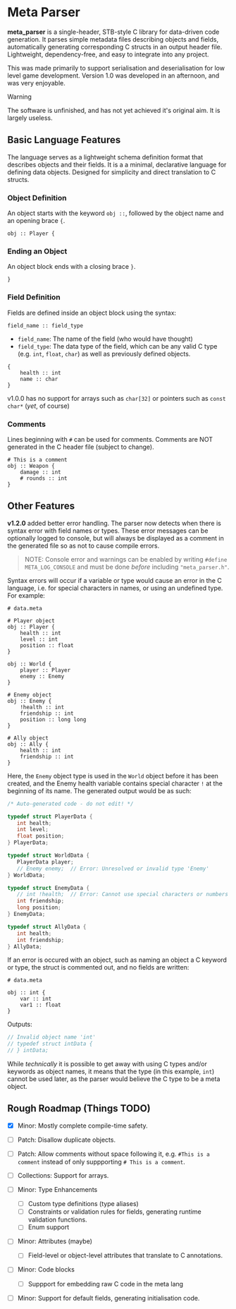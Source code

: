 # Meta Parser
**meta_parser** is a single-header, STB-style C library for data-driven code generation. It parses simple metadata files describing objects and fields, automatically generating corresponding C structs in an output header file. Lightweight, dependency-free, and easy to integrate into any project.

This was made primarily to support serialisation and deserialisation for low level game development. Version 1.0 was developed in an afternoon, and was very enjoyable.

> [!WARNING]
> The software is unfinished, and has not yet achieved it's original aim. It is largely useless.

## Basic Language Features
The language serves as a lightweight schema definition format that describes objects and their fields. It is a a minimal, declarative language for defining data objects. Designed for simplicity and direct translation to C structs.

### Object Definition
An object starts with the keyword `obj ::`, followed by the object name and an opening brace `{`.
```
obj :: Player {
```

### Ending an Object
An object block ends with a closing brace `}`.
```
}
```

### Field Definition
Fields are defined inside an object block using the syntax:
```
field_name :: field_type
```
* `field_name`: The name of the field (who would have thought)
* `field_type`: The data type of the field, which can be any valid C type (e.g. `int`, `float`, `char`) as well as previously defined objects.
<!-- EOL -->
```
{
    health :: int
    name :: char
}
```
v1.0.0 has no support for arrays such as `char[32]` or pointers such as `const char*` (*yet*, of course)

### Comments
Lines beginning with `#` can be used for comments. Comments are NOT generated in the C header file (subject to change).
```
# This is a comment
obj :: Weapon {
    damage :: int
    # rounds :: int
}
```

## Other Features
**v1.2.0** added better error handling. The parser now detects when there is syntax error with field names or types. These error messages can be optionally logged to console, but will always be displayed as a comment in the generated file so as not to cause compile errors. 

> NOTE: Console error and warnings can be enabled by writing `#define META_LOG_CONSOLE` and must be done *before* including `"meta_parser.h"`. 

Syntax errors will occur if a variable or type would cause an error in the C language, i.e. for special characters in names, or using an undefined type.\
For example:
```
# data.meta

# Player object
obj :: Player {
    health :: int
    level :: int
    position :: float
}

obj :: World {
    player :: Player
    enemy :: Enemy
}

# Enemy object
obj :: Enemy {
    !health :: int
    friendship :: int
    position :: long long
}

# Ally object
obj :: Ally {
    health :: int
    friendship :: int
}
```
Here, the `Enemy` object type is used in the `World` object before it has been created, and the Enemy health variable contains special character `!` at the beginning of its name.
The generated output would be as such:
```c
/* Auto-generated code - do not edit! */

typedef struct PlayerData {
   int health;
   int level;
   float position;
} PlayerData;

typedef struct WorldData {
   PlayerData player;
   // Enemy enemy;  // Error: Unresolved or invalid type 'Enemy'
} WorldData;

typedef struct EnemyData {
   // int !health;  // Error: Cannot use special characters or numbers in field names
   int friendship;
   long position;
} EnemyData;

typedef struct AllyData {
   int health;
   int friendship;
} AllyData;

```
If an error is occured with an object, such as naming an object a C keyword or type, the struct is commented out, and no fields are written:
```
# data.meta

obj :: int {
    var :: int
    var1 :: float
}
```
Outputs:
```c
// Invalid object name 'int'
// typedef struct intData {
// } intData;
```
While *technically* it is possible to get away with using C types and/or keywords as object names, it means that the type (in this example, `int`) cannot be used later, as the parser would believe the C type to be a meta object.

## Rough Roadmap (Things TODO)
- [x] Minor: Mostly complete compile-time safety.
- [ ] Patch: Disallow duplicate objects.
- [ ] Patch: Allow comments without space following it, e.g. `#This is a comment` instead of only suppporting `# This is a comment`.
- [ ] Collections: Support for arrays.
- [ ] Minor: Type Enhancements
    - [ ] Custom type definitions (type aliases)
    - [ ] Constraints or validation rules for fields, generating runtime validation functions.
    - [ ] Enum support
- [ ] Minor: Attributes (maybe)
    - [ ] Field-level or object-level attributes that translate to C annotations.
- [ ] Minor: Code blocks
    - [ ] Suppport for embedding raw C code in the meta lang
- [ ] Minor: Support for default fields, generating initialisation code.

